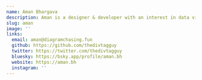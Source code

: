 ```yaml
---
name: Aman Bhargava
description: Aman is a designer & developer with an interest in data viz and maps.
slug: aman
image: ''
links:
  email: aman@diagramchasing.fun
  github: https://github.com/thedivtagguy
  twitter: https://twitter.com/thedivtagguy
  bluesky: https://bsky.app/profile/aman.bh
  website: https://aman.bh
  instagram: ''
---
```


